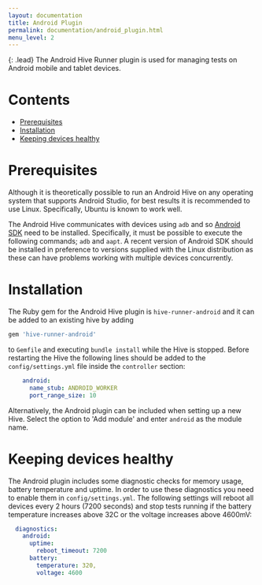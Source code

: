```yaml
---
layout: documentation
title: Android Plugin
permalink: documentation/android_plugin.html
menu_level: 2
---
```


{: .lead}
The Android Hive Runner plugin is used for managing tests on Android mobile and tablet devices.

# Contents
* [Prerequisites](#prerequisites)
* [Installation](#installation)
* [Keeping devices healthy](#keeping-devices-healthy)

# Prerequisites

Although it is theoretically possible to run an Android Hive on any operating system that supports Android Studio, for best results it is recommended to use Linux. Specifically, Ubuntu is known to work well.

The Android Hive communicates with devices using `adb` and so [Android SDK](https://developer.android.com/studio/index.html#downloads) need to be installed. Specifically, it must be possible to execute the following commands; `adb` and `aapt`. A recent version of Android SDK should be installed in preference to versions supplied with the Linux distribution as these can have problems working with multiple devices concurrently.

# Installation

The Ruby gem for the Android Hive plugin is `hive-runner-android` and it can be added to an existing hive by adding

```ruby
gem 'hive-runner-android'
```

to `Gemfile` and executing `bundle install` while the Hive is stopped. Before restarting the Hive the following lines should be added to the `config/settings.yml` file inside the `controller` section:

```yaml
    android:
      name_stub: ANDROID_WORKER
      port_range_size: 10
```

Alternatively, the Android plugin can be included when setting up a new Hive. Select the option to 'Add module' and enter `android` as the module name.

# Keeping devices healthy

The Android plugin includes some diagnostic checks for memory usage, battery temperature and uptime. In order to use these diagnostics you need to enable them in `config/settings.yml`. The following settings will reboot all devices every 2 hours (7200 seconds) and stop tests running if the battery temperature increases above 32C or the voltage increases above 4600mV:

```yaml
  diagnostics:
    android:
      uptime:
        reboot_timeout: 7200
      battery:
        temperature: 320,
        voltage: 4600
```
